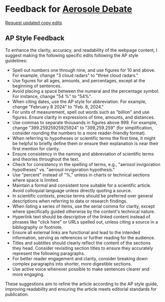 # Feedback for [Aerosole Debate](https://shivangibishnoi.github.io/aerosols-and-clouds/)

[Request updated copy edits](https://github.com/jsoma/data-studio-projects-2024/issues/new/choose)

## AP Style Feedback

To enhance the clarity, accuracy, and readability of the webpage content, I suggest making the following specific edits following the AP style guidelines:

- Spell out numbers one through nine, and use figures for 10 and above. For example, change "3 cloud radars" to "three cloud radars."
- Use figures for all ages, amounts, and percentages, except at the beginning of sentences.
- Avoid placing a space between the numeral and the percentage symbol. For instance, change "54 %" to "54%".
- When citing dates, use the AP style for abbreviation. For example, change "February 8 2024" to "Feb. 8, 2024."
- For units of measurement, spell out words such as "billion" and use figures. Ensure clarity in expressions of time, amounts, and distances.
- Use commas to separate thousands in figures above 999. For example, change "399.25925925925924" to "399,259.259" (for simplification, consider rounding the numbers to a more reader-friendly format).
- When referring to hypotheses or scientific terms the first time, it might be helpful to briefly define them or ensure their explanation is near their first mention for clarity.
- Ensure consistency in the naming and abbreviation of scientific terms and theories throughout the text.
- Check for consistency in the spelling of terms, e.g., "aerosol invigoration hypotheses" vs. "aerosol invigoration hypothesis."
- Use "percent" instead of "%," unless in charts or technical sections where space is limited.
- Maintain a formal and consistent tone suitable for a scientific article. Avoid colloquial language unless directly quoting a source.
- In scientific contexts, precise terms should be preferred over general descriptions when referring to data or research findings.
- When listing a series of items, use the serial comma for clarity, except where specifically guided otherwise by the content's technical nature.
- Hyperlink text should be descriptive of the linked content instead of phrases like "click here" or URLs spelled out, unless citing a source in a bibliography or footnote.
- Ensure all external links are functional and lead to the intended information, serving as references or further reading for the audience.
- Titles and subtitles should clearly reflect the content of the sections they head. Consider revisiting section titles to ensure they accurately represent the following paragraphs.
- For better reader engagement and clarity, consider breaking down complex paragraphs into shorter, more digestible sections.
- Use active voice whenever possible to make sentences clearer and more engaging.

These suggestions aim to refine the article according to the AP style guide, improving readability and ensuring the article meets editorial standards for publication.